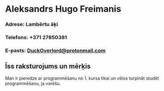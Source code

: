 # Aleksandrs Hugo Freimanis
### Adrese: Lambērtu āķi 
### Telefons: +371 27850381
### E-pasts: DuckOverlord@protonmail.com
## Īss raksturojums un mērķis
Man ir pieredze ar programmēšanu no 1. kursa tikai un vēlos turpināt studēt programmēšanu, ja varēšu.
